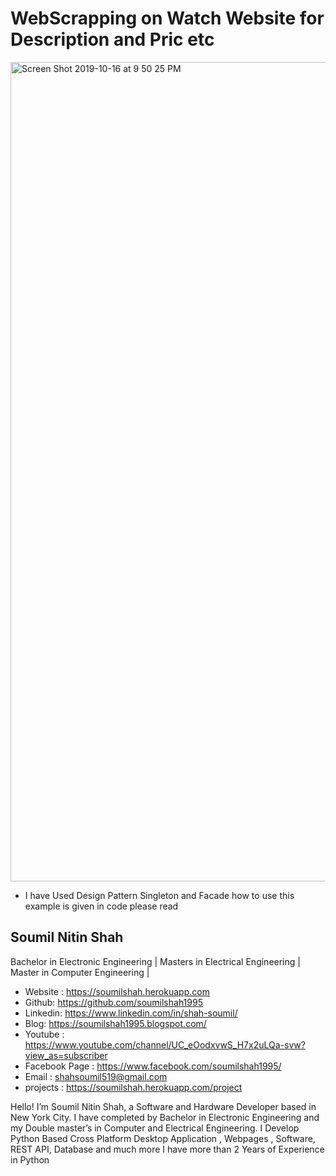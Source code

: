 # WebScrapping on Watch Website for Description and Pric etc 
<img width="1311" alt="Screen Shot 2019-10-16 at 9 50 25 PM" src="https://user-images.githubusercontent.com/39345855/66971387-04869900-f05f-11e9-8882-319c23ab7bc6.png">


* I have Used Design Pattern Singleton and Facade how to use this example is given in code please read 



## Soumil Nitin Shah 
Bachelor in Electronic Engineering |
Masters in Electrical Engineering | 
Master in Computer Engineering |

* Website : https://soumilshah.herokuapp.com
* Github: https://github.com/soumilshah1995
* Linkedin: https://www.linkedin.com/in/shah-soumil/
* Blog: https://soumilshah1995.blogspot.com/
* Youtube : https://www.youtube.com/channel/UC_eOodxvwS_H7x2uLQa-svw?view_as=subscriber
* Facebook Page : https://www.facebook.com/soumilshah1995/
* Email : shahsoumil519@gmail.com
* projects : https://soumilshah.herokuapp.com/project


Hello! I’m Soumil Nitin Shah, a Software and Hardware Developer based in New York City. I have completed by Bachelor in Electronic Engineering and my Double master’s in Computer and Electrical Engineering. I Develop Python Based Cross Platform Desktop Application , Webpages , Software, REST API, Database and much more I have more than 2 Years of Experience in Python
 
